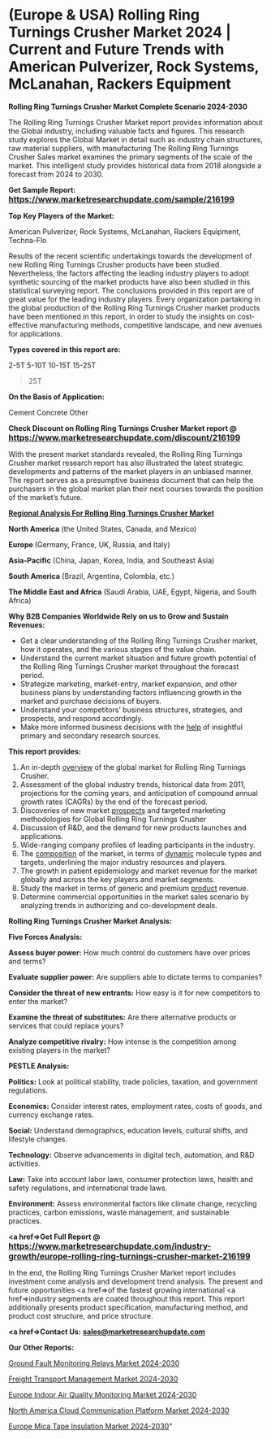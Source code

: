 # (Europe & USA) Rolling Ring Turnings Crusher Market 2024 | Current and Future Trends with American Pulverizer, Rock Systems, McLanahan, Rackers Equipment

<strong>Rolling Ring Turnings Crusher Market Complete Scenario 2024-2030</strong>

The Rolling Ring Turnings Crusher Market report provides information about the Global industry, including valuable facts and figures. This research study explores the Global Market in detail such as industry chain structures, raw material suppliers, with manufacturing The Rolling Ring Turnings Crusher Sales market examines the primary segments of the scale of the market. This intelligent study provides historical data from 2018 alongside a forecast from 2024 to 2030.

<strong>Get Sample Report: <a href=https://www.marketresearchupdate.com/sample/216199><font size=3 color=#0000ff>https://www.marketresearchupdate.com/sample/216199</font></a></strong>

<strong>Top Key Players of the Market:</strong>

American Pulverizer, Rock Systems, McLanahan, Rackers Equipment, Techna-Flo

Results of the recent scientific undertakings towards the development of new Rolling Ring Turnings Crusher products have been studied. Nevertheless, the factors affecting the leading industry players to adopt synthetic sourcing of the market products have also been studied in this statistical surveying report. The conclusions provided in this report are of great value for the leading industry players. Every organization partaking in the global production of the Rolling Ring Turnings Crusher market products have been mentioned in this report, in order to study the insights on cost-effective manufacturing methods, competitive landscape, and new avenues for applications.

<strong>Types covered in this report are: </strong>

2-5T
5-10T
10-15T
15-25T
>25T

<strong>On the Basis of Application:</strong>

Cement
Concrete
Other

<strong>Check Discount on Rolling Ring Turnings Crusher Market report @ <a href=https://www.marketresearchupdate.com/discount/216199><font size=3 color=#0000ff>https://www.marketresearchupdate.com/discount/216199</font></a></strong>

With the present market standards revealed, the Rolling Ring Turnings Crusher market research report has also illustrated the latest strategic developments and patterns of the market players in an unbiased manner. The report serves as a presumptive business document that can help the purchasers in the global market plan their next courses towards the position of the market’s future.

<strong><u><b>Regional Analysis For Rolling Ring Turnings Crusher Market</b></u></strong>

<strong><b>North America</b></strong> (the United States, Canada, and Mexico)

<strong><b>Europe </b></strong>(Germany, France, UK, Russia, and Italy)

<strong><b>Asia-Pacific</b></strong> (China, Japan, Korea, India, and Southeast Asia)

<strong><b>South America</b></strong> (Brazil, Argentina, Colombia, etc.)

<strong><b>The Middle East and Africa</b></strong> (Saudi Arabia, UAE, Egypt, Nigeria, and South Africa)

<strong>Why B2B Companies Worldwide Rely on us to Grow and Sustain Revenues:</strong>
<ul>
  <li>Get a clear understanding of the Rolling Ring Turnings Crusher market, how it operates, and the various stages of the value chain.</li>
  <li>Understand the current market situation and future growth potential of the Rolling Ring Turnings Crusher market throughout the forecast period.</li>
  <li>Strategize marketing, market-entry, market expansion, and other business plans by understanding factors influencing growth in the market and purchase decisions of buyers.</li>
  <li>Understand your competitors’ business structures, strategies, and prospects, and respond accordingly.</li>
  <li>Make more informed business decisions with the <a href=ASDF991299>help</a> of insightful primary and secondary research sources.</li>
</ul>
<strong>This report provides:</strong>
<ol>
  <li>An in-depth <a href=>overview</a> of the global market for Rolling Ring Turnings Crusher.</li>
  <li>Assessment of the global industry trends, historical data from 2011, projections for the coming years, and anticipation of compound annual growth rates (CAGRs) by the end of the forecast period.</li>
  <li>Discoveries of new market <a href=>prospects</a> and targeted marketing methodologies for Global Rolling Ring Turnings Crusher</li>
  <li>Discussion of R&amp;D, and the demand for new products launches and applications.</li>
  <li>Wide-ranging company profiles of leading participants in the industry.</li>
  <li>The <a href=ASDF881288>composition</a> of the market, in terms of <a href=>dynamic</a> molecule types and targets, underlining the major industry resources and players.</li>
  <li>The growth in patient epidemiology and market revenue for the market globally and across the key players and market segments.</li>
  <li>Study the market in terms of generic and premium <a href=>product</a> revenue.</li>
  <li>Determine commercial opportunities in the market sales scenario by analyzing trends in authorizing and co-development deals.</li>
</ol>

<strong>Rolling Ring Turnings Crusher Market Analysis:</strong>

<strong>Five Forces Analysis:</strong>

<strong>Assess buyer power:</strong> How much control do customers have over prices and terms?

<strong>Evaluate supplier power:</strong> Are suppliers able to dictate terms to companies?

<strong>Consider the threat of new entrants:</strong> How easy is it for new competitors to enter the market?

<strong>Examine the threat of substitutes:</strong> Are there alternative products or services that could replace yours?

<strong>Analyze competitive rivalry:</strong> How intense is the competition among existing players in the market?

<strong>PESTLE Analysis:</strong>

<strong>Politics:</strong> Look at political stability, trade policies, taxation, and government regulations.

<strong>Economics:</strong> Consider interest rates, employment rates, costs of goods, and currency exchange rates.

<strong>Social:</strong> Understand demographics, education levels, cultural shifts, and lifestyle changes.

<strong>Technology:</strong> Observe advancements in digital tech, automation, and R&D activities.

<strong>Law:</strong> Take into account labor laws, consumer protection laws, health and safety regulations, and international trade laws.

<strong>Environment:</strong> Assess environmental factors like climate change, recycling practices, carbon emissions, waste management, and sustainable practices.

<strong><a href=>Get Full Report</a> @ <a href=https://www.marketresearchupdate.com/industry-growth/europe-rolling-ring-turnings-crusher-market-216199><font size=3 color=#0000ff>https://www.marketresearchupdate.com/industry-growth/europe-rolling-ring-turnings-crusher-market-216199</font></a></strong>

In the end, the Rolling Ring Turnings Crusher Market report includes investment come analysis and development trend analysis. The present and future opportunities <a href=>of</a> the fastest growing international <a href=>industry</a> segments are coated throughout this report. This report additionally presents product specification, manufacturing method, and product cost structure, and price structure.

<strong><a href=><strong>Contact Us:</strong></a></strong>
<strong>sales@marketresearchupdate.com</strong>

<strong>Our Other Reports:</strong>

<a href=https://www.linkedin.com/pulse/ground-fault-monitoring-relays-market-2023-future>Ground Fault Monitoring Relays Market 2024-2030</a>

<a href=https://www.linkedin.com/pulse/freight-transport-management-market-2023-remarking>Freight Transport Management Market 2024-2030</a>

<a href=https://www.linkedin.com/pulse/europe-indoor-air-quality-monitoring-market>Europe Indoor Air Quality Monitoring Market 2024-2030</a>

<a href=https://www.linkedin.com/pulse/north-america-cloud-communication-platform-market-qbfof/>North America Cloud Communication Platform Market 2024-2030</a>

<a href=https://www.linkedin.com/pulse/europe-mica-tape-insulation-market-research-4ucff/>Europe Mica Tape Insulation Market 2024-2030</a>"
